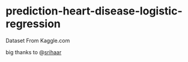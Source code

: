 # prediction-heart-disease-logistic-regression
Dataset From Kaggle.com

big thanks to @[srihaar](https://github.com/srihaar)
